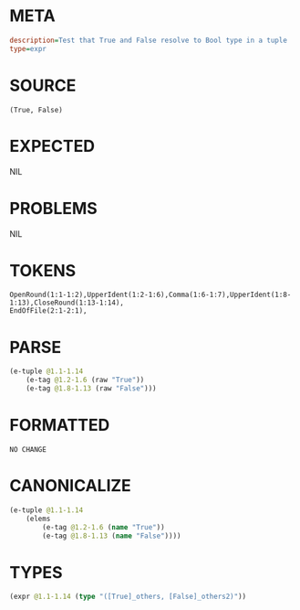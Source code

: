 # META
~~~ini
description=Test that True and False resolve to Bool type in a tuple
type=expr
~~~
# SOURCE
~~~roc
(True, False)
~~~
# EXPECTED
NIL
# PROBLEMS
NIL
# TOKENS
~~~zig
OpenRound(1:1-1:2),UpperIdent(1:2-1:6),Comma(1:6-1:7),UpperIdent(1:8-1:13),CloseRound(1:13-1:14),
EndOfFile(2:1-2:1),
~~~
# PARSE
~~~clojure
(e-tuple @1.1-1.14
	(e-tag @1.2-1.6 (raw "True"))
	(e-tag @1.8-1.13 (raw "False")))
~~~
# FORMATTED
~~~roc
NO CHANGE
~~~
# CANONICALIZE
~~~clojure
(e-tuple @1.1-1.14
	(elems
		(e-tag @1.2-1.6 (name "True"))
		(e-tag @1.8-1.13 (name "False"))))
~~~
# TYPES
~~~clojure
(expr @1.1-1.14 (type "([True]_others, [False]_others2)"))
~~~
